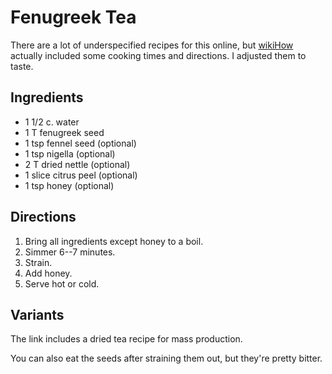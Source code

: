 # Fenugreek Tea

There are a lot of underspecified recipes for this online, but [wikiHow](https://www.wikihow.com/Make-Fenugreek-Tea) actually included some cooking times and directions.  I adjusted them to taste.

## Ingredients

* 1 1/2 c. water
* 1 T fenugreek seed
* 1 tsp fennel seed (optional)
* 1 tsp nigella (optional)
* 2 T dried nettle (optional)
* 1 slice citrus peel (optional)
* 1 tsp honey (optional)

## Directions

1. Bring all ingredients except honey to a boil.
2. Simmer 6--7 minutes.
3. Strain.
4. Add honey.
5. Serve hot or cold.

## Variants

The link includes a dried tea recipe for mass production.

You can also eat the seeds after straining them out, but they're pretty bitter.
